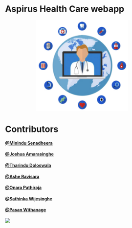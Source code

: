 # Aspirus Health Care webapp
  <p align="center">
    <img width="300" height="300" src="https://github.com/JMAT-Technologies/Aspirus-Health-Care-Android-App/blob/master/app/src/main/res/drawable/logo.png">
  </p>

# Contributors
  #### [@Minindu Senadheera](https://github.com/MininduSenadheera)
  #### [@Joshua Amarasinghe](https://github.com/JoshuaAmarasinghe)
  #### [@Tharindu Doloswala](https://github.com/dasundoloswala)
  #### [@Ashe Ravisara](https://github.com/Ashen-Ravisara)
  #### [@Onara Pathiraja](https://github.com/OnaraPathiraja014)
  #### [@Sathinka Wijesinghe](https://github.com/sathinka)
  #### [@Pasan Withanage](https://github.com/pasan2232)

  <a href="https://github.com/JMAT-Technologies/Aspirus-Health-Care-WebApp/graphs/contributors">
    <img src="https://contrib.rocks/image?repo=JMAT-Technologies/Aspirus-Health-Care-WebApp" />
  </a>
